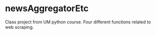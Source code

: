 # newsAggregatorEtc
Class project from UM python course. Four different functions related to web scraping. 
